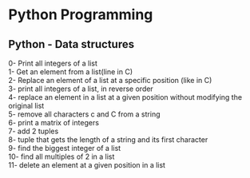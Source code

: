 <h1>Python Programming</h1>
<h2>Python - Data structures</h2>
0- Print all integers of a list</br>
1- Get an element from a list(line in C)</br>
2- Replace an element of a list at a specific position (like in C)</br>
3- print all integers of a list, in reverse order</br>
4- replace an element in a list at a given position without modifying the original list</br>
5- remove all characters c and C from a string</br>
6- print a matrix of integers</br>
7- add 2 tuples</br>
8- tuple that gets the length of a string and its first character</br>
9- find the biggest integer of a list</br>
10- find all multiples of 2 in a list</br>
11- delete an element at a given position in a list</br>
